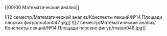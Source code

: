 [[00/00 Математический анализ]]

![[2 семестр/Математический анализ/Конспекты лекций/№14 Площади плоских фигур/matan047.jpg]]
![[2 семестр/Математический анализ/Конспекты лекций/№14 Площади плоских фигур/matan048.jpg]]